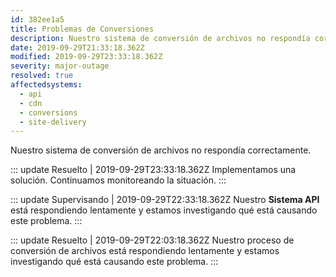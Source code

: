 ```yaml
---
id: 382ee1a5
title: Problemas de Conversiones
description: Nuestro sistema de conversión de archivos no respondía correctamente.
date: 2019-09-29T21:33:18.362Z
modified: 2019-09-29T23:33:18.362Z
severity: major-outage
resolved: true
affectedsystems:
  - api
  - cdn
  - conversions
  - site-delivery
---
```


Nuestro sistema de conversión de archivos no respondía correctamente.


::: update Resuelto | 2019-09-29T23:33:18.362Z
Implementamos una solución. Continuamos monitoreando la situación.
:::

::: update Supervisando | 2019-09-29T22:33:18.362Z
Nuestro **Sistema API** está respondiendo lentamente y estamos investigando qué está causando este problema.
:::

::: update Resuelto | 2019-09-29T22:03:18.362Z
Nuestro proceso de conversión de archivos está respondiendo lentamente y estamos investigando qué está causando este problema.
:::

